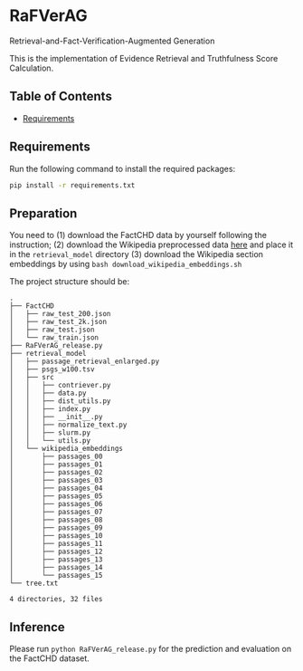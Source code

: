 # RaFVerAG
Retrieval-and-Fact-Verification-Augmented Generation

This is the implementation of Evidence Retrieval and Truthfulness Score Calculation.

## Table of Contents

- [Requirements](#requirements)

## Requirements

Run the following command to install the required packages:

```bash
pip install -r requirements.txt
```

## Preparation
You need to (1) download the FactCHD data by yourself following the instruction; (2) download the Wikipedia preprocessed data [here](https://rafverag.s3.ap-southeast-1.amazonaws.com/psgs_w100.tsv) and place it in the ```retrieval_model``` directory (3) download the Wikipedia section embeddings by using ```bash download_wikipedia_embeddings.sh```


The project structure should be:
```
.
├── FactCHD
│   ├── raw_test_200.json
│   ├── raw_test_2k.json
│   ├── raw_test.json
│   └── raw_train.json
├── RaFVerAG_release.py
├── retrieval_model
│   ├── passage_retrieval_enlarged.py
│   ├── psgs_w100.tsv
│   ├── src
│   │   ├── contriever.py
│   │   ├── data.py
│   │   ├── dist_utils.py
│   │   ├── index.py
│   │   ├── __init__.py
│   │   ├── normalize_text.py
│   │   ├── slurm.py
│   │   └── utils.py
│   └── wikipedia_embeddings
│       ├── passages_00
│       ├── passages_01
│       ├── passages_02
│       ├── passages_03
│       ├── passages_04
│       ├── passages_05
│       ├── passages_06
│       ├── passages_07
│       ├── passages_08
│       ├── passages_09
│       ├── passages_10
│       ├── passages_11
│       ├── passages_12
│       ├── passages_13
│       ├── passages_14
│       └── passages_15
└── tree.txt

4 directories, 32 files
```

## Inference

Please run ```python RaFVerAG_release.py``` for the prediction and evaluation on the FactCHD dataset.